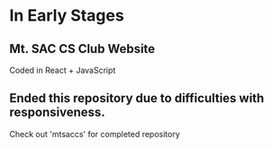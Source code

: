 # In Early Stages

## Mt. SAC CS Club Website

Coded in React + JavaScript

## Ended this repository due to difficulties with responsiveness. 
Check out 'mtsaccs' for completed repository